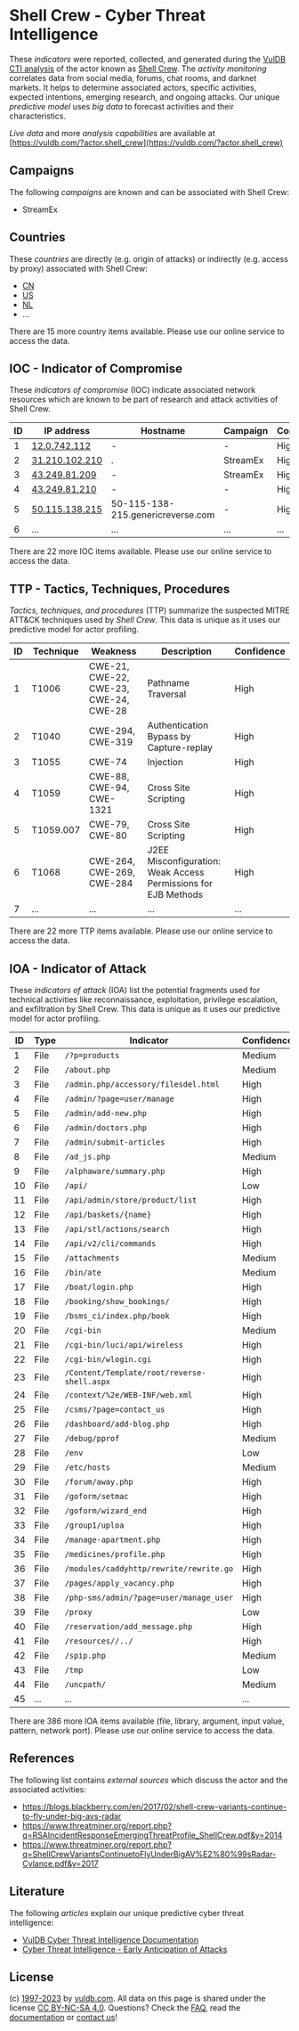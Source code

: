 # Shell Crew - Cyber Threat Intelligence

These _indicators_ were reported, collected, and generated during the [VulDB CTI analysis](https://vuldb.com/?kb.cti) of the actor known as [Shell Crew](https://vuldb.com/?actor.shell_crew). The _activity monitoring_ correlates data from social media, forums, chat rooms, and darknet markets. It helps to determine associated actors, specific activities, expected intentions, emerging research, and ongoing attacks. Our unique _predictive model_ uses _big data_ to forecast activities and their characteristics.

_Live data_ and more _analysis capabilities_ are available at [https://vuldb.com/?actor.shell_crew](https://vuldb.com/?actor.shell_crew)

## Campaigns

The following _campaigns_ are known and can be associated with Shell Crew:

* StreamEx

## Countries

These _countries_ are directly (e.g. origin of attacks) or indirectly (e.g. access by proxy) associated with Shell Crew:

* [CN](https://vuldb.com/?country.cn)
* [US](https://vuldb.com/?country.us)
* [NL](https://vuldb.com/?country.nl)
* ...

There are 15 more country items available. Please use our online service to access the data.

## IOC - Indicator of Compromise

These _indicators of compromise_ (IOC) indicate associated network resources which are known to be part of research and attack activities of Shell Crew.

ID | IP address | Hostname | Campaign | Confidence
-- | ---------- | -------- | -------- | ----------
1 | [12.0.742.112](https://vuldb.com/?ip.12.0.742.112) | - | - | High
2 | [31.210.102.210](https://vuldb.com/?ip.31.210.102.210) | . | StreamEx | High
3 | [43.249.81.209](https://vuldb.com/?ip.43.249.81.209) | - | StreamEx | High
4 | [43.249.81.210](https://vuldb.com/?ip.43.249.81.210) | - | - | High
5 | [50.115.138.215](https://vuldb.com/?ip.50.115.138.215) | 50-115-138-215.genericreverse.com | - | High
6 | ... | ... | ... | ...

There are 22 more IOC items available. Please use our online service to access the data.

## TTP - Tactics, Techniques, Procedures

_Tactics, techniques, and procedures_ (TTP) summarize the suspected MITRE ATT&CK techniques used by _Shell Crew_. This data is unique as it uses our predictive model for actor profiling.

ID | Technique | Weakness | Description | Confidence
-- | --------- | -------- | ----------- | ----------
1 | T1006 | CWE-21, CWE-22, CWE-23, CWE-24, CWE-28 | Pathname Traversal | High
2 | T1040 | CWE-294, CWE-319 | Authentication Bypass by Capture-replay | High
3 | T1055 | CWE-74 | Injection | High
4 | T1059 | CWE-88, CWE-94, CWE-1321 | Cross Site Scripting | High
5 | T1059.007 | CWE-79, CWE-80 | Cross Site Scripting | High
6 | T1068 | CWE-264, CWE-269, CWE-284 | J2EE Misconfiguration: Weak Access Permissions for EJB Methods | High
7 | ... | ... | ... | ...

There are 22 more TTP items available. Please use our online service to access the data.

## IOA - Indicator of Attack

These _indicators of attack_ (IOA) list the potential fragments used for technical activities like reconnaissance, exploitation, privilege escalation, and exfiltration by Shell Crew. This data is unique as it uses our predictive model for actor profiling.

ID | Type | Indicator | Confidence
-- | ---- | --------- | ----------
1 | File | `/?p=products` | Medium
2 | File | `/about.php` | Medium
3 | File | `/admin.php/accessory/filesdel.html` | High
4 | File | `/admin/?page=user/manage` | High
5 | File | `/admin/add-new.php` | High
6 | File | `/admin/doctors.php` | High
7 | File | `/admin/submit-articles` | High
8 | File | `/ad_js.php` | Medium
9 | File | `/alphaware/summary.php` | High
10 | File | `/api/` | Low
11 | File | `/api/admin/store/product/list` | High
12 | File | `/api/baskets/{name}` | High
13 | File | `/api/stl/actions/search` | High
14 | File | `/api/v2/cli/commands` | High
15 | File | `/attachments` | Medium
16 | File | `/bin/ate` | Medium
17 | File | `/boat/login.php` | High
18 | File | `/booking/show_bookings/` | High
19 | File | `/bsms_ci/index.php/book` | High
20 | File | `/cgi-bin` | Medium
21 | File | `/cgi-bin/luci/api/wireless` | High
22 | File | `/cgi-bin/wlogin.cgi` | High
23 | File | `/Content/Template/root/reverse-shell.aspx` | High
24 | File | `/context/%2e/WEB-INF/web.xml` | High
25 | File | `/csms/?page=contact_us` | High
26 | File | `/dashboard/add-blog.php` | High
27 | File | `/debug/pprof` | Medium
28 | File | `/env` | Low
29 | File | `/etc/hosts` | Medium
30 | File | `/forum/away.php` | High
31 | File | `/goform/setmac` | High
32 | File | `/goform/wizard_end` | High
33 | File | `/group1/uploa` | High
34 | File | `/manage-apartment.php` | High
35 | File | `/medicines/profile.php` | High
36 | File | `/modules/caddyhttp/rewrite/rewrite.go` | High
37 | File | `/pages/apply_vacancy.php` | High
38 | File | `/php-sms/admin/?page=user/manage_user` | High
39 | File | `/proxy` | Low
40 | File | `/reservation/add_message.php` | High
41 | File | `/resources//../` | High
42 | File | `/spip.php` | Medium
43 | File | `/tmp` | Low
44 | File | `/uncpath/` | Medium
45 | ... | ... | ...

There are 386 more IOA items available (file, library, argument, input value, pattern, network port). Please use our online service to access the data.

## References

The following list contains _external sources_ which discuss the actor and the associated activities:

* https://blogs.blackberry.com/en/2017/02/shell-crew-variants-continue-to-fly-under-big-avs-radar
* https://www.threatminer.org/report.php?q=RSAIncidentResponseEmergingThreatProfile_ShellCrew.pdf&y=2014
* https://www.threatminer.org/report.php?q=ShellCrewVariantsContinuetoFlyUnderBigAV%E2%80%99sRadar-Cylance.pdf&y=2017

## Literature

The following _articles_ explain our unique predictive cyber threat intelligence:

* [VulDB Cyber Threat Intelligence Documentation](https://vuldb.com/?kb.cti)
* [Cyber Threat Intelligence - Early Anticipation of Attacks](https://www.scip.ch/en/?labs.20201022)

## License

(c) [1997-2023](https://vuldb.com/?kb.changelog) by [vuldb.com](https://vuldb.com/?kb.about). All data on this page is shared under the license [CC BY-NC-SA 4.0](https://creativecommons.org/licenses/by-nc-sa/4.0/). Questions? Check the [FAQ](https://vuldb.com/?kb.faq), read the [documentation](https://vuldb.com/?kb) or [contact us](https://vuldb.com/?contact)!
